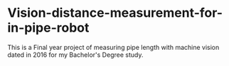 # Vision-distance-measurement-for-in-pipe-robot
This is a Final year project of measuring pipe length with machine vision dated in 2016 for my Bachelor's Degree study.
